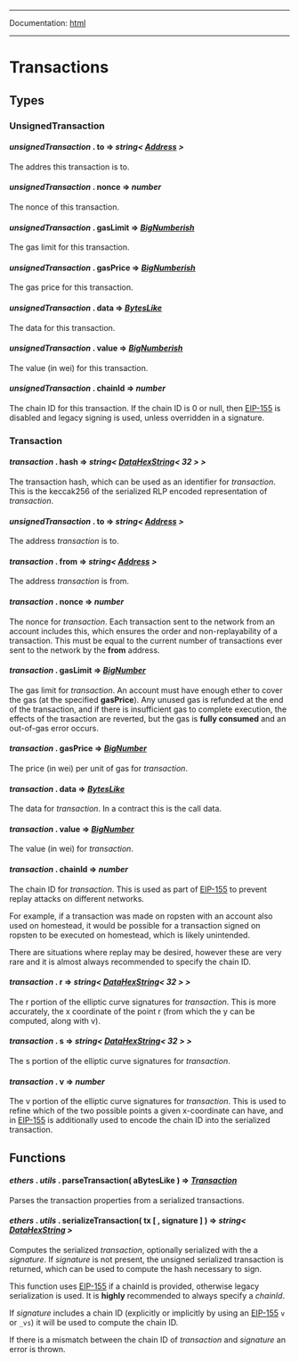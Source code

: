 -----

Documentation: [html](https://docs.ethers.io/)

-----

Transactions
============

Types
-----

### UnsignedTransaction

#### *unsignedTransaction* . **to** => *string< [Address](/v5/api/utils/address/#address) >*

The addres this transaction is to.


#### *unsignedTransaction* . **nonce** => *number*

The nonce of this transaction.


#### *unsignedTransaction* . **gasLimit** => *[BigNumberish](/v5/api/utils/bignumber/#BigNumberish)*

The gas limit for this transaction.


#### *unsignedTransaction* . **gasPrice** => *[BigNumberish](/v5/api/utils/bignumber/#BigNumberish)*

The gas price for this transaction.


#### *unsignedTransaction* . **data** => *[BytesLike](/v5/api/utils/bytes/#BytesLike)*

The data for this transaction.


#### *unsignedTransaction* . **value** => *[BigNumberish](/v5/api/utils/bignumber/#BigNumberish)*

The value (in wei) for this transaction.


#### *unsignedTransaction* . **chainId** => *number*

The chain ID for this transaction. If the chain ID is 0 or null, then [EIP-155](https://eips.ethereum.org/EIPS/eip-155) is disabled and legacy signing is used, unless overridden in a signature.


### Transaction

#### *transaction* . **hash** => *string< [DataHexString](/v5/api/utils/bytes/#DataHexString)< 32 > >*

The transaction hash, which can be used as an identifier for *transaction*. This is the keccak256 of the serialized RLP encoded representation of *transaction*.


#### *unsignedTransaction* . **to** => *string< [Address](/v5/api/utils/address/#address) >*

The address *transaction* is to.


#### *transaction* . **from** => *string< [Address](/v5/api/utils/address/#address) >*

The address *transaction* is from.


#### *transaction* . **nonce** => *number*

The nonce for *transaction*. Each transaction sent to the network from an account includes this, which ensures the order and non-replayability of a transaction. This must be equal to the current number of transactions ever sent to the network by the **from** address.


#### *transaction* . **gasLimit** => *[BigNumber](/v5/api/utils/bignumber/)*

The gas limit for *transaction*. An account must have enough ether to cover the gas (at the specified **gasPrice**). Any unused gas is refunded at the end of the transaction, and if there is insufficient gas to complete execution, the effects of the trasaction are reverted, but the gas is **fully consumed** and an out-of-gas error occurs.


#### *transaction* . **gasPrice** => *[BigNumber](/v5/api/utils/bignumber/)*

The price (in wei) per unit of gas for *transaction*.


#### *transaction* . **data** => *[BytesLike](/v5/api/utils/bytes/#BytesLike)*

The data for *transaction*. In a contract this is the call data.


#### *transaction* . **value** => *[BigNumber](/v5/api/utils/bignumber/)*

The value (in wei) for *transaction*.


#### *transaction* . **chainId** => *number*

The chain ID for *transaction*. This is used as part of [EIP-155](https://eips.ethereum.org/EIPS/eip-155) to prevent replay attacks on different networks.

For example, if a transaction was made on ropsten with an account also used on homestead, it would be possible for a transaction signed on ropsten to be executed on homestead, which is likely unintended.

There are situations where replay may be desired, however these are very rare and it is almost always recommended to specify the chain ID.


#### *transaction* . **r** => *string< [DataHexString](/v5/api/utils/bytes/#DataHexString)< 32 > >*

The r portion of the elliptic curve signatures for *transaction*. This is more accurately, the x coordinate of the point r (from which the y can be computed, along with v).


#### *transaction* . **s** => *string< [DataHexString](/v5/api/utils/bytes/#DataHexString)< 32 > >*

The s portion of the elliptic curve signatures for *transaction*.


#### *transaction* . **v** => *number*

The v portion of the elliptic curve signatures for *transaction*. This is used to refine which of the two possible points a given x-coordinate can have, and in [EIP-155](https://eips.ethereum.org/EIPS/eip-155) is additionally used to encode the chain ID into the serialized transaction.


Functions
---------

#### *ethers* . *utils* . **parseTransaction**( aBytesLike ) => *[Transaction](/v5/api/utils/transactions/#Transaction)*

Parses the transaction properties from a serialized transactions.


#### *ethers* . *utils* . **serializeTransaction**( tx [ , signature ] ) => *string< [DataHexString](/v5/api/utils/bytes/#DataHexString) >*

Computes the serialized *transaction*, optionally serialized with the a *signature*. If *signature* is not present, the unsigned serialized transaction is returned, which can be used to compute the hash necessary to sign.

This function uses [EIP-155](https://eips.ethereum.org/EIPS/eip-155) if a chainId is provided, otherwise legacy serialization is used. It is **highly** recommended to always specify a *chainId*.

If *signature* includes a chain ID (explicitly or implicitly by using an [EIP-155](https://eips.ethereum.org/EIPS/eip-155) `v` or `_vs`) it will be used to compute the chain ID.

If there is a mismatch between the chain ID of *transaction* and *signature* an error is thrown.


